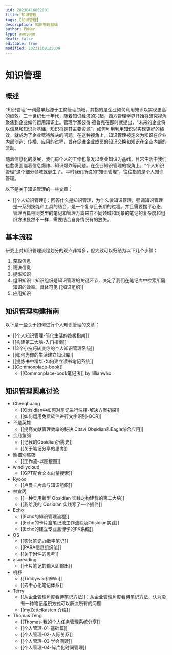 ```yaml
---
uid: 20230416002901
title: 知识管理
tags: [知识管理]
description: 知识管理基础
author: PKMer
type: awesome
draft: false
editable: true
modified: 20231108125039
---
```


# 知识管理

## 概述

“知识管理”一词最早起源于工商管理领域，其指的是企业如何利用知识以实现更高的绩效。二十世纪七十年代，随着知识经济的兴起，西方管理学界开始将研究视角聚焦到企业如何运用知识上。管理学家彼得·德鲁克在那时就提出，“未来的企业将以信息和知识为基础，知识将是其主要资源”。如何利用利用知识以实现更好的绩效，就成为了企业亟待解决的问题。在这种视角上，知识管理被定义为知识在企业内部创造、传播、应用的过程，旨在促进企业成员的知识交换和知识在企业内部的流动。

随着信息化的发展，我们每个人的工作也愈发以专业知识为基础，日常生活中我们也愈发面临着信息爆炸、知识爆炸等问题。在企业知识管理的视角上，“个人知识管理”这个细分领域就诞生了。平时我们所说的“知识管理”，往往指的是个人知识管理。

以下是关于知识管理的一些文章：

- [[个人知识管理]]：回答什么是知识管理，为什么做知识管理，强调知识管理是一系列技能和工具的结合，是一个复杂且长期的过程。并且需要摆平心态，管理百篇相同类型的笔记和管理万篇来自不同领域和场景的笔记的复杂度和组织方法显然不一样，需要结合自身情况有的放矢。

## 基本流程

研究上对知识管理流程划分的观点非常多，但大致可以归结为以下几个步骤：

1. 获取信息
2. 筛选信息
3. 提炼知识
4. 组织知识：知识组织是知识管理的关键环节，决定了我们在笔记库中检索所需知识的效率。具体可见 [[知识组织]]
5. 应用知识

## 知识管理构建指南

以下是一些关于如何进行个人知识管理的文章：

- [[个人知识管理-简化生活的终极指南]]
- [[构建第二大脑-入门指南]]
- [[3个小技巧转变你的个人知识管理系统]]
- [[如何为你的生活建立知识库]]
- [[提炼书中精华-如何建立读书笔记系统]]
- [[Commonplace-book]]
	- [[Commonplace-book笔记法]] by lillianwho

## 知识管理圆桌讨论

- Chenghuang
	- [[Obsidian中如何对笔记进行注释-解决方案初探]]
	- [[如何运用免费软件进行文字识别-OCR]]
- 不是英雄
	- [[提高文献管理效率的秘诀 Citavi Obsidian和Eagle综合应用]]
- 余月鱼鸽
	- [[记我的Obsidian折腾史]]
	- [[关于笔记分享的思考]]
- 熊猫别熬夜
	- [[工作流-以图搜图]]
- windilycloud
	- [[GPT配合文本向量搜索]]
- Ryooo
	- [[卢曼卡片盒与知识组织]]
- 林宜丙
	- [[一种实用新型 Obsidian 实践之构建我的第二大脑]]
	- [[我给我的 Obsidian 实践写了一个插件]]
- Echo
	- [[Echo的知识管理流程]]
	- [[Echo的卡片盒笔记法工作流程及Obsidian实践]]
	- [[Echo的建立专业且博学的PK系统]]
- OS
	- [[实体笔记vs数字笔记]]
	- [[PARA信息组织法]]
	- [[关于附件的思考]]
- asureading
	- [[卡片笔记的输入即输出]]
- 机杼
	- [[Tiddlywiki和Wiki]]
	- [[去中心化笔记体系]]
- Terry
	- [[从企业管理角度看待笔记方法]]：从企业管理角度看待笔记方法，认为没有一种笔记组织方式可以解决所有的问题
	- [[myZettelkasten 介绍]]
- Thomas Teng
	- [[Thomas-我的个人任务管理系统分享]]
	- [[个人管理-01-基础篇]]
	- [[个人管理-02-人际关系]]
	- [[个人管理-03 学会阅读]]
	- [[个人管理-04-碎片化时间管理]]